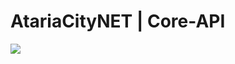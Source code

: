 # AtariaCityNET | Core-API
[![](https://jitpack.io/v/AtariaCityNET/core-api.svg)](https://jitpack.io/#AtariaCityNET/core-api)
#

